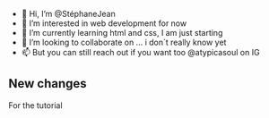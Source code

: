 - 👋 Hi, I’m @StéphaneJean
- 👀 I’m interested in web development for now
- 🌱 I’m currently learning html and css, I am just starting
- 💞️ I’m looking to collaborate on ... i don´t really know yet
- 📫 But you can still reach out if you want too @atypicasoul on IG

## New changes
For the tutorial

<!---
inmakim/inmakim is a ✨ special ✨ repository because its `README.md` (this file) appears on your GitHub profile.
You can click the Preview link to take a look at your changes.
--->
